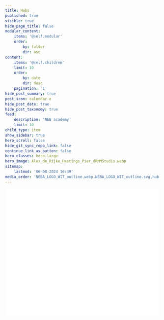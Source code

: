 ```yaml
---
title: Hubs
published: true
visible: true
hide_page_title: false
modular_content:
    items: '@self.modular'
    order:
        by: folder
        dir: asc
content:
    items: '@self.children'
    limit: 10
    order:
        by: date
        dir: desc
    pagination: '1'
hide_post_summary: true
post_icon: calendar-o
hide_post_date: true
hide_post_taxonomy: true
feed:
    description: 'NEB academy'
    limit: 10
child_type: item
show_sidebar: true
hero_scroll: false
hide_git_sync_repo_link: false
continue_link_as_button: false
hero_classes: hero-large
hero_image: Alex_de_Rijke_Hastings_Pier_dRMMStudio.webp
sitemap:
    lastmod: '06-08-2024 16:49'
media_order: 'NEBA_LOGO_WIT_outline.webp,NEBA_LOGO_WIT_outline.svg,hub.webp,female-senior.webp,Alex_de_Rijke_Hastings_Pier_dRMMStudio.webp'
---
```


![NEBA_LOGO_WIT_outline](NEBA_LOGO_WIT_outline.svg?forceResize=500,500 "NEBA_LOGO_WIT_outline")